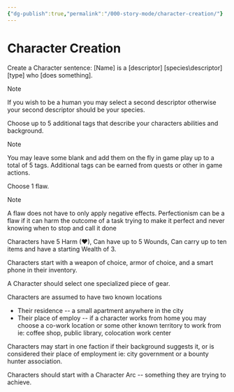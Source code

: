 ```yaml
---
{"dg-publish":true,"permalink":"/000-story-mode/character-creation/"}
---
```


# Character Creation

Create a Character sentence: \[Name] is a \[descriptor] \[species\descriptor] \[type] who \[does something].  

> [!note]
> If you wish to be a human you may select a second descriptor otherwise your second descriptor should be your species.

Choose up to 5 additional tags that describe your characters abilities and background. 

> [!note]
> You may leave some blank and add them on the fly in game play up to a total of 5 tags. Additional tags can be earned from quests or other in game actions.

Choose 1 flaw. 

> [!note]
> A flaw does not have to only apply negative effects.  Perfectionism can be a flaw if it can harm the outcome of a task trying to make it perfect and never knowing when to stop and call it done

Characters have 5 Harm (♥), Can have up to 5 Wounds, Can carry up to ten items and have a starting Wealth of 3.

Characters start with a weapon of choice, armor of choice, and a smart phone in their inventory. 

A Character should select one specialized piece of gear.

Characters are assumed to have two known locations
* Their residence -- a small apartment anywhere in the city
* Their place of employ -- if a character works from home you may choose a co-work location or some other known territory to work from ie: coffee shop, public library, colocation work center
    
Characters may start in one faction if their background suggests it, or is considered their place of employment ie: city government or a bounty hunter association.

Characters should start with a Character Arc -- something they are trying to achieve.


